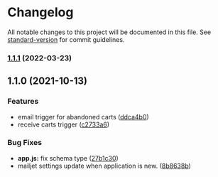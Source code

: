 # Changelog

All notable changes to this project will be documented in this file. See [standard-version](https://github.com/conventional-changelog/standard-version) for commit guidelines.

### [1.1.1](https://github.com/ecomclub/app-mailjet/compare/v1.1.0...v1.1.1) (2022-03-23)

## 1.1.0 (2021-10-13)


### Features

* email trigger for abandoned carts ([ddca4b0](https://github.com/ecomclub/app-mailjet/commit/ddca4b0c81c55663177c34ed91da732c7bc5c789))
* receive carts trigger ([c2733a6](https://github.com/ecomclub/app-mailjet/commit/c2733a6e369602d35ee02de1b8e9e0021060fc84))


### Bug Fixes

* **app.js:** fix schema type ([27b1c30](https://github.com/ecomclub/app-mailjet/commit/27b1c30046b9235785eb058fbf8345366e75b83d))
* mailjet settings update when application is new. ([8b8638b](https://github.com/ecomclub/app-mailjet/commit/8b8638b2e8bbd5c2c81a74c66bc4f09f889f61ea))
